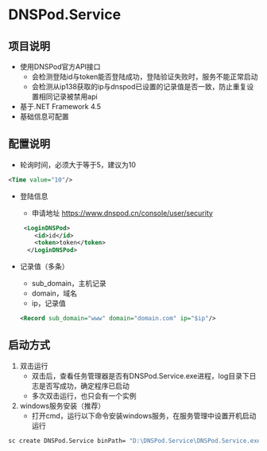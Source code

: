 # DNSPod.Service

## 项目说明
- 使用DNSPod官方API接口
  - 会检测登陆id与token能否登陆成功，登陆验证失败时，服务不能正常启动
  - 会检测从ip138获取的ip与dnspod已设置的记录值是否一致，防止重复设置相同记录被禁用api
- 基于.NET Framework 4.5
- 基础信息可配置

## 配置说明
- 轮询时间，必须大于等于5，建议为10

~~~xml
<Time value="10"/>
~~~

- 登陆信息

  - 申请地址 <a href=https://www.dnspod.cn/console/user/security>https://www.dnspod.cn/console/user/security</a>

  ~~~ xml
   <LoginDNSPod>
      <id>id</id>
      <token>token</token>
    </LoginDNSPod>
  ~~~

- 记录值（多条）

  - sub_domain，主机记录
  - domain，域名
  - ip，记录值

  ~~~xml
  <Record sub_domain="www" domain="domain.com" ip="$ip"/>
  ~~~

  

## 启动方式

1. 双击运行
   - 双击后，查看任务管理器是否有DNSPod.Service.exe进程，log目录下日志是否写成功，确定程序已启动
   - 多次双击运行，也只会有一个实例
2. windows服务安装（推荐）
   - 打开cmd，运行以下命令安装windows服务，在服务管理中设置开机启动运行

~~~ cmd
sc create DNSPod.Service binPath= "D:\DNSPod.Service\DNSPod.Service.exe"
~~~
